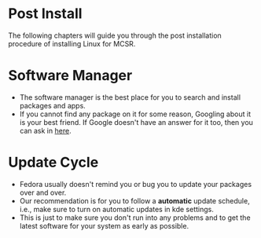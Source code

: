 # Post Install

The following chapters will guide you through the post installation procedure of installing Linux for MCSR.

# Software Manager

- The software manager is the best place for you to search and install packages and apps.
- If you cannot find any package on it for some reason, Googling about it is your best friend. If Google doesn't have an answer for it too, then you can ask in [here](https://discord.gg/3tm4UpUQ8t).

# Update Cycle
- Fedora usually doesn't remind you or bug you to update your packages over and over.
- Our recommendation is for you to follow a **automatic** update schedule, i.e., make sure to turn on automatic updates in kde settings.
- This is just to make sure you don't run into any problems and to get the latest software for your system as early as possible.
